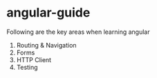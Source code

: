 # angular-guide
Following are the key areas when learning angular
1. Routing & Navigation
2. Forms
3. HTTP Client
4. Testing
